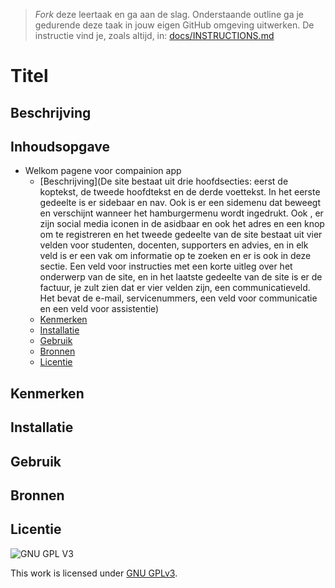 > _Fork_ deze leertaak en ga aan de slag. Onderstaande outline ga je gedurende deze taak in jouw eigen GitHub omgeving uitwerken. De instructie vind je, zoals altijd, in: [docs/INSTRUCTIONS.md](docs/INSTRUCTIONS.md)

# Titel

## Beschrijving
<!-- Voeg een link toe naar Github Pages 🌐-->
<!-- Voeg een mooie poster visual toe 📸 -->

## Inhoudsopgave

- Welkom pagene voor compainion app
  * [Beschrijving](De site bestaat uit drie hoofdsecties: eerst de koptekst, de tweede hoofdtekst en de derde voettekst. In het eerste gedeelte is er sidebaar en nav. Ook is er een sidemenu dat beweegt en verschijnt wanneer het hamburgermenu wordt ingedrukt. Ook , er zijn social media iconen in de asidbaar en ook het adres en een knop om te registreren en het tweede gedeelte van de site bestaat uit vier velden voor studenten, docenten, supporters en advies, en in elk veld is er een vak om informatie op te zoeken en er is ook in deze sectie.  Een veld voor instructies met een korte uitleg over het onderwerp van de site, en in het laatste gedeelte van de site is er de factuur, je zult zien dat er vier velden zijn, een communicatieveld.  Het bevat de e-mail, servicenummers, een veld voor communicatie en een veld voor assistentie)
  * [Kenmerken](#kenmerken)
  * [Installatie](#installatie)
  * [Gebruik](#gebruik)
  * [Bronnen](#bronnen)
  * [Licentie](#licentie)

## Kenmerken

## Installatie

## Gebruik

## Bronnen

## Licentie

![GNU GPL V3](https://www.gnu.org/graphics/gplv3-127x51.png)

This work is licensed under [GNU GPLv3](./LICENSE).
